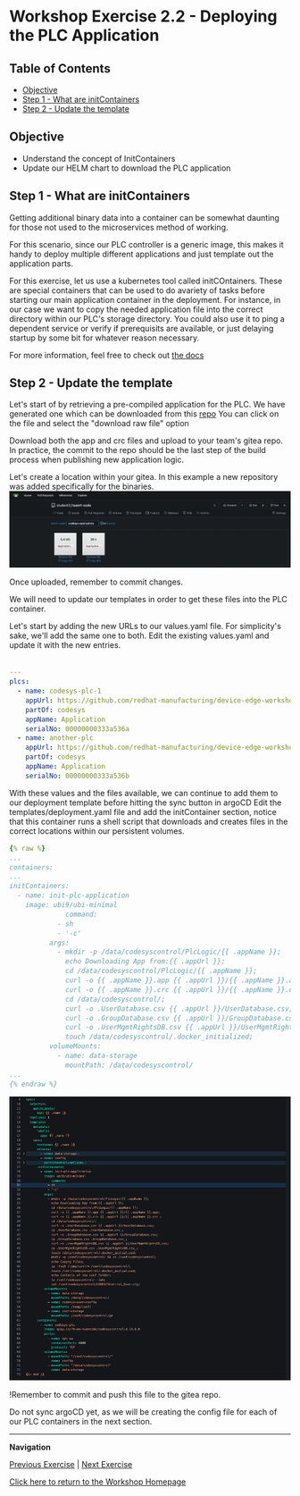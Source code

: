 # Workshop Exercise 2.2 -  Deploying the PLC Application

## Table of Contents

* [Objective](#objective)
* [Step 1 - What are initContainers](#step-1---what-are-initcontainers)
* [Step 2 - Update the template](#step-2---update-the-template)


## Objective

* Understand the concept of InitContainers
* Update our HELM chart to download the PLC application


## Step 1 - What are initContainers
Getting additional binary data into a container can be somewhat daunting for those not used to the microservices method of working.

For this scenario, since our PLC controller is a generic image, this makes it handy to deploy multiple different applications and just template out the application parts.

For this exercise, let us use a kubernetes tool called initCOntainers.
These are special containers that can be used to do avariety of tasks before starting our main application container in the deployment.
For instance, in our case we want to copy the needed application file into the correct directory within our PLC's storage directory.
You could also use it to ping a dependent service or verify if prerequisits are available, or just delaying startup by some bit for whatever reason necessary.

For more information, feel free to check out [the docs](https://kubernetes.io/docs/concepts/workloads/pods/init-containers/)

## Step 2 - Update the template
Let's start of by retrieving a pre-compiled application for the PLC.
We have generated one which can be downloaded from this [repo](https://github.com/redhat-manufacturing/device-edge-workshops/tree/rh1-summit-acp-2025/exercises/acp_existing_nextgen/codesys/2.1-deploying-plc-application/application)
You can click on the file and select the "download raw file" option

Download both the app and crc files and upload to your team's gitea repo.
In practice, the commit to the repo should be the last step of the build process when publishing new application logic.

Let's create a location within your gitea. In this example a new repository was added specifically for the binaries.
![Application Binaries In Gitea](../images/gitea-app-binaries.png)

Once uploaded, remember to commit changes.

We will need to update our templates in order to get these files into the PLC container.

Let's start by adding the new URLs to our values.yaml file. For simplicity's sake, we'll add the same one to both.
Edit the existing values.yaml and update it with the new entries.
```yaml

---
plcs:
  - name: codesys-plc-1
    appUrl: https://github.com/redhat-manufacturing/device-edge-workshops/blob/c31081a2c697d17e9891f1ff3f17ed9457d6b90c/exercises/acp_existing_nextgen/codesys/2.1-deploying-plc-application/application/
    partOf: codesys
    appName: Application
    serialNo: 00000000333a536a
  - name: another-plc
    appUrl: https://github.com/redhat-manufacturing/device-edge-workshops/blob/c31081a2c697d17e9891f1ff3f17ed9457d6b90c/exercises/acp_existing_nextgen/codesys/2.1-deploying-plc-application/application/
    partOf: codesys
    appName: Application
    serialNo: 00000000333a536b

```

With these values and the files available, we can continue to add them to our deployment template before hitting the sync button in argoCD
Edit the templates/deployment.yaml file and add the initContainer section, notice that this container runs a shell script that downloads and creates files in the correct locations within our persistent volumes.

```yaml
{% raw %}
...
containers:
...
initContainers:
  - name: init-plc-application
    image: ubi9/ubi-minimal
              command:
            - sh
            - '-c'
          args:
            - mkdir -p /data/codesyscontrol/PlcLogic/{{ .appName }}; 
              echo Downloading App from:{{ .appUrl }}; 
              cd /data/codesyscontrol/PlcLogic/{{ .appName }};
              curl -o {{ .appName }}.app {{ .appUrl }}/{{ .appName }}.app; 
              curl -o {{ .appName }}.crc {{ .appUrl }}/{{ .appName }}.crc ;
              cd /data/codesyscontrol/;
              curl -o .UserDatabase.csv {{ .appUrl }}/UserDatabase.csv;
              curl -o .GroupDatabase.csv {{ .appUrl }}/GroupDatabase.csv;
              curl -o .UserMgmtRightsDB.csv {{ .appUrl }}/UserMgmtRightsDB.csv;
              touch /data/codesyscontrol/.docker_initialized;
          volumeMounts:
            - name: data-storage
              mountPath: /data/codesyscontrol/
...
{% endraw %}
```

![Init Container added](../images/initcontainer-deployment.png)


!Remember to commit and push this file to the gitea repo.

Do not sync argoCD yet, as we will be creating the config file for each of our PLC containers in the next section.


---
**Navigation**

[Previous Exercise](../1.3-adding-chart-to-argocd/) | [Next Exercise](../2.2-creating-plc-config/)

[Click here to return to the Workshop Homepage](../../README.md)
